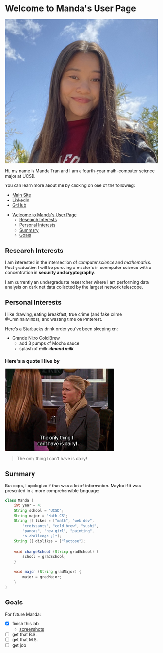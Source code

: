 # Welcome to Manda's User Page

![profile-pic](img/profilePic.png)

Hi, my name is Manda Tran and I am a fourth-year math-computer science major at UCSD.

You can learn more about me by clicking on one of the following:
* [Main Site](https://mandatran.github.io/)
* [LinkedIn](https://www.linkedin.com/in/manda-tran/)
* [GitHub](https://github.com/mandatran)

- [Welcome to Manda's User Page](#welcome-to-mandas-user-page)
  - [Research Interests](#research-interests)
  - [Personal Interests](#personal-interests)
  - [Summary](#summary)
  - [Goals](#goals)

## Research Interests
I am interested in the intersection of *computer science* and *mathematics*. Post graduation I will be pursuing a master's in conmputer science with a concentration in **security and cryptography**.

I am currently an undergraduate researcher where I am performing data analysis on dark net data collected by the largest network telescope.

## Personal Interests
I like drawing, eating breakfast, true crime (and fake crime @CriminalMinds), and wasting time on Pinterest.

Here's a Starbucks drink order you've been sleeping on:
* Grande Nitro Cold Brew
  * add 3 pumps of Mocha sauce
  * splash of ~~milk~~ ***almond milk***

### Here's a quote I live by
![The only thing I can't have is dairy!](img/quote.gif)
> The only thing I can't have is dairy!

## Summary
But oops, I apologize if that was a lot of information. Maybe if it was presented in a more comprehensible language:
```java
class Manda {
    int year = 4;
    String school = "UCSD";
    String major = "Math-CS";
    String [] likes = ["math", "web dev", 
        "croissants", "cold brew", "sushi",
        "pandas", "new girl", "painting",
        "a challenge ;)"];
    String [] dislikes = ["lactose"];

    void changeSchool (String gradSchool) {
        school = gradSchool;
    }
    
    void major (String gradMajor) {
        major = gradMajor;
    }
}
```

## Goals
For future Manda:
- [x] finish this lab
  - [screenshots](screenshots)
- [ ] get that B.S.
- [ ] get that M.S.
- [ ] get job